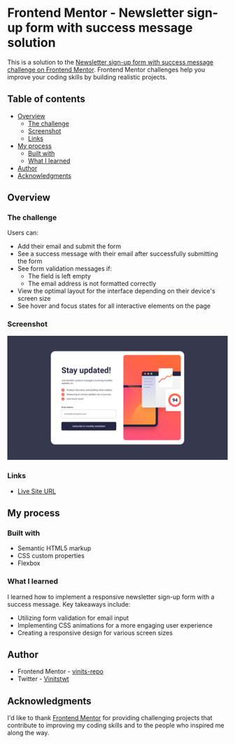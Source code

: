 # Frontend Mentor - Newsletter sign-up form with success message solution

This is a solution to the [Newsletter sign-up form with success message challenge on Frontend Mentor](https://www.frontendmentor.io/challenges/newsletter-signup-form-with-success-message-3FC1AZbNrv). Frontend Mentor challenges help you improve your coding skills by building realistic projects.

## Table of contents

- [Overview](#overview)
  - [The challenge](#the-challenge)
  - [Screenshot](#screenshot)
  - [Links](#links)
- [My process](#my-process)
  - [Built with](#built-with)
  - [What I learned](#what-i-learned)
- [Author](#author)
- [Acknowledgments](#acknowledgments)

## Overview

### The challenge

Users can:

- Add their email and submit the form
- See a success message with their email after successfully submitting the form
- See form validation messages if:
  - The field is left empty
  - The email address is not formatted correctly
- View the optimal layout for the interface depending on their device's screen size
- See hover and focus states for all interactive elements on the page

### Screenshot

![Solution Screenshot](/Screenshot.png)

### Links

- [Live Site URL](https://glittering-sable-f0a6a9.netlify.app/)

## My process

### Built with

- Semantic HTML5 markup
- CSS custom properties
- Flexbox

### What I learned

I learned how to implement a responsive newsletter sign-up form with a success message. Key takeaways include:

- Utilizing form validation for email input
- Implementing CSS animations for a more engaging user experience
- Creating a responsive design for various screen sizes


## Author
- Frontend Mentor - [vinits-repo](https://www.frontendmentor.io/profile/vinits-repo)
- Twitter - [Vinitstwt](https://twitter.com/Vinitstwt)

## Acknowledgments

I'd like to thank [Frontend Mentor](https://www.frontendmentor.io/) for providing challenging projects that contribute to improving my coding skills and to the people who inspired me along the way.
